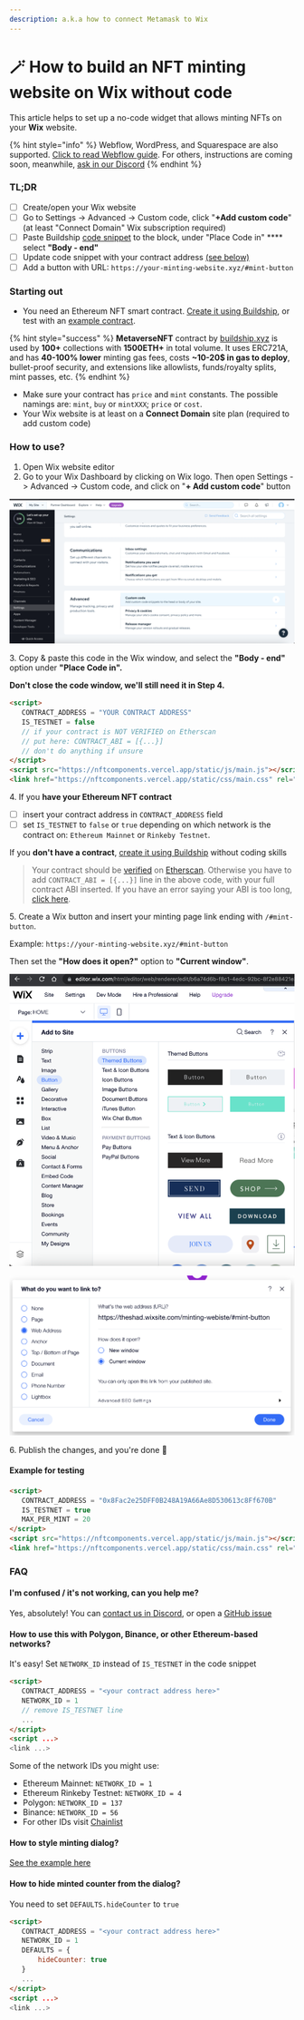 ```yaml
---
description: a.k.a how to connect Metamask to Wix
---
```


# 🪄 How to build an NFT minting website on Wix without code

This article helps to set up a no-code widget that allows minting NFTs on your **Wix** website.&#x20;

{% hint style="info" %}
Webflow, WordPress, and Squarespace are also supported. [Click to read Webflow guide](using-webflow-widget.md). For others, instructions are coming soon, meanwhile, [ask in our Discord](https://discord.com/invite/dRg2tGqfhE)
{% endhint %}

### TL;DR

* [ ] Create/open your Wix website
* [ ] Go to Settings -> Advanced -> Custom code, click "**+Add custom code**" (at least "Connect Domain" Wix subscription required)
* [ ] Paste Buildship [code snippet](using-webflow-widget-1.md#how-to-use) to the block, under "Place Code in" **** select **"Body - end"**&#x20;
* [ ] Update code snippet with your contract address [(see below)](using-webflow-widget-1.md#how-to-use)
* [ ] Add a button with URL: `https://your-minting-website.xyz/#mint-button`

### Starting out

* You need an Ethereum NFT smart contract. [Create it using Buildship](https://app.buildship.xyz), or test with an [example contract](https://github.com/buildship-dev/webflow-nft-components#example-for-testing).

{% hint style="success" %}
**MetaverseNFT** contract by [buildship.xyz](https://buildship.xyz) is used by **100+** collections with **1500ETH+** in total volume. It uses ERC721A, and has **40-100% lower** minting gas fees, costs **\~10-20$ in gas to deploy**, bullet-proof security, and extensions like allowlists, funds/royalty splits, mint passes, etc.
{% endhint %}

* Make sure your contract has `price` and `mint` constants. The possible namings are: `mint`, `buy` or `mintXXX`; `price` or `cost`.
* Your Wix website is at least on a **Connect Domain** site plan (required to add custom code)

### How to use?

1. Open Wix website editor
2. Go to your Wix Dashboard by clicking on Wix logo. Then open Settings -> Advanced -> Custom code, and click on "**+ Add custom code**" button

![Dashboard Settings -> Advanced -> Custom code](<../.gitbook/assets/image (2).png>)

&#x20; 3\. Copy & paste this code in the Wix window, and select the **"Body - end"** option under **"Place Code in".**

**Don't close the code window, we'll still need it in Step 4.**

```html
<script>
   CONTRACT_ADDRESS = "YOUR CONTRACT ADDRESS"
   IS_TESTNET = false
   // if your contract is NOT VERIFIED on Etherscan
   // put here: CONTRACT_ABI = [{...}]
   // don't do anything if unsure
</script>
<script src="https://nftcomponents.vercel.app/static/js/main.js"></script>
<link href="https://nftcomponents.vercel.app/static/css/main.css" rel="stylesheet">
```

&#x20; 4\. If you **have your Ethereum NFT contract**

* [ ] insert your contract address in `CONTRACT_ADDRESS` field
* [ ] set `IS_TESTNET` to `false` or `true` depending on which network is the contract on: `Ethereum Mainnet` or `Rinkeby Testnet`.

If you **don't have a contract**, [create it using Buildship](https://app.buildship.xyz) without coding skills

> Your contract should be [verified](https://etherscan.io/verifyContract) on [Etherscan](https://etherscan.io). Otherwise you have to add `CONTRACT_ABI = [{...}]` line in the above code, with your full contract ABI inserted. If you have an error saying your ABI is too long, [click here](https://github.com/buildship-dev/webflow-nft-components/issues/22#issuecomment-1042708174).

&#x20; 5\. Create a Wix button and insert your minting page link ending with `/#mint-button`.&#x20;

Example: `https://your-minting-website.xyz/#mint-button`

Then set the **"How does it open?"** option to **"Current window"**.

![Creating a button in Wix editor](<../.gitbook/assets/image (3).png>)

![My minting page URL is https://theshad.wixsite.com/minting-website, so look](<../.gitbook/assets/image (4).png>)

&#x20; 6\. Publish the changes, and you're done 🎉

#### Example for testing

```html
<script>
   CONTRACT_ADDRESS = "0x8Fac2e25DFF0B248A19A66Ae8D530613c8Ff670B"
   IS_TESTNET = true
   MAX_PER_MINT = 20
</script>
<script src="https://nftcomponents.vercel.app/static/js/main.js"></script>
<link href="https://nftcomponents.vercel.app/static/css/main.css" rel="stylesheet">
```

### FAQ

#### I'm confused / it's not working, can you help me?

Yes, absolutely! You can [contact us in Discord](http://buildship.xyz), or open a [GitHub issue](https://github.com/buildship-dev/webflow-nft-components/issues/new)

#### How to use this with Polygon, Binance, or other Ethereum-based networks?

It's easy! Set `NETWORK_ID` instead of `IS_TESTNET` in the code snippet

```html
<script>
   CONTRACT_ADDRESS = "<your contract address here>"
   NETWORK_ID = 1
   // remove IS_TESTNET line
   ...
</script>
<script ...>
<link ...>
```

Some of the network IDs you might use:

* Ethereum Mainnet: `NETWORK_ID = 1`
* Ethereum Rinkeby Testnet: `NETWORK_ID = 4`
* Polygon: `NETWORK_ID = 137`
* Binance: `NETWORK_ID = 56`
* For other IDs visit [Chainlist](https://chainlist.org)

#### How to style minting dialog?

[See the example here](https://github.com/buildship-dev/webflow-nft-components/wiki/Mint-button-widget#how-to-style-minting-dialog)

#### How to hide minted counter from the dialog?

You need to set `DEFAULTS.hideCounter` to `true`

```html
<script>
   CONTRACT_ADDRESS = "<your contract address here>"
   NETWORK_ID = 1
   DEFAULTS = {
       hideCounter: true
   }
   ...
</script>
<script ...>
<link ...>
```

